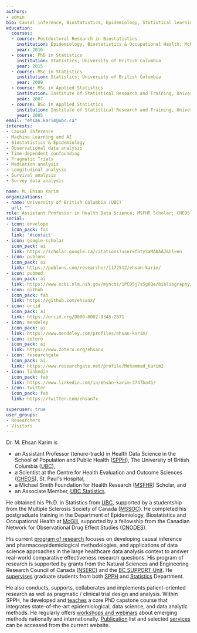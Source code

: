 ```yaml
---
authors:
- admin
bio: Causal inference, Biostatistics, Epidemiology, Statistical learning, Survey data analysis, Bayesian methodologies.
education:
  courses:
  - course: Postdoctoral Research in Biostatistics
    institution: Epidemiology, Biostatistics & Occupational Health; McGill University
    year: 2016
  - course: PhD in Statistics
    institution: Statistics; University of British Columbia
    year: 2015
  - course: MSc in Statistics
    institution: Statistics; University of British Columbia
    year: 2009
  - course: MSc in Applied Statistics
    institution: Institute of Statistical Research and Training, University of Dhaka
    year: 2007
  - course: BSc in Applied Statistics
    institution: Institute of Statistical Research and Training, University of Dhaka
    year: 2005    
email: "ehsan.karim@ubc.ca"
interests:
- Causal inference
- Machine Learning and AI
- Biostatistics & Epidemiology
- Observational data analysis
- Time-dependent confounding 
- Pragmatic Trials
- Mediation analysis 
- Longitudinal analysis
- Survival analysis 
- Survey data analysis

name: M. Ehsan Karim
organizations:
- name: University of British Columbia (UBC)
  url: ""
role: Assistant Professor in Health Data Science; MSFHR Scholar; CHEOS Scientist
social:
- icon: envelope
  icon_pack: fas
  link: '#contact'
- icon: google-scholar
  icon_pack: ai
  link: https://scholar.google.ca/citations?user=fStySaMAAAAJ&hl=en
- icon: publons
  icon_pack: ai
  link: https://publons.com/researcher/1172512/ehsan-karim/
- icon: pubmed
  icon_pack: ai
  link: https://www.ncbi.nlm.nih.gov/myncbi/1PCD5j7s5g8Qe/bibliography/public/
- icon: github
  icon_pack: fab
  link: https://github.com/ehsanx/
- icon: orcid
  icon_pack: ai
  link: https://orcid.org/0000-0002-0346-2871
- icon: mendeley
  icon_pack: ai
  link: https://www.mendeley.com/profiles/ehsan-karim/ 
- icon: zotero
  icon_pack: ai
  link: https://www.zotero.org/ehsanx
- icon: researchgate
  icon_pack: ai
  link: https://www.researchgate.net/profile/Mohammad_Karim2
- icon: linkedin
  icon_pack: fab
  link: https://www.linkedin.com/in/ehsan-karim-3747ba45/
- icon: twitter
  icon_pack: fab
  link: https://twitter.com/ehsan7x

superuser: true
user_groups:
- Researchers
- Visitors
---
```


Dr. M. Ehsan Karim is 

- an Assistant Professor (tenure-track) in Health Data Science in the School of Population and Public Health ([SPPH](http://www.spph.ubc.ca/person/ehsan-karim/)), The University of British Columbia ([UBC](http://www.ubc.ca/)),
- a Scientist at the Centre for Health Evaluation and Outcome Sciences ([CHEOS](http://www.cheos.ubc.ca/people/mohammad-ehsanul-ehsan-karim/)), St. Paul's Hospital, 
- a Michael Smith Foundation for Health Research ([MSFHR](https://www.msfhr.org/causal-inference-framework-analyzing-large-administrative-healthcare-databases-focus-multiple)) Scholar, and
- an Associate Member, [UBC Statistics](https://www.stat.ubc.ca/people). 

He obtained his Ph.D. in Statistics from [UBC](http://hdl.handle.net/2429/51933), supported by a studentship from the Multiple Sclerosis Society of Canada ([MSSOC](https://mssociety.ca/)). He completed his postgraduate training in the Department of Epidemiology, Biostatistics and Occupational Health at [McGill](https://www.mcgill.ca/epi-biostat-occh/), supported by a fellowship from the Canadian Network for Observational Drug Effect Studies ([CNODES](https://www.cnodes.ca/methods/methods-members/)). 

His current [program of research](/Research/) focuses on developing causal inference and pharmacoepidemiological methodologies, and applications of data science approaches in the large healthcare data analysis context to answer real-world comparative effectiveness research questions. His program of research is supported by grants from the Natural Sciences and Engineering Research Council of Canada ([NSERC](https://www.nserc-crsng.gc.ca/ase-oro/Details-Detailles_eng.asp?id=655112)) and the [BC SUPPORT Unit](https://bcsupportunit.ca/real-world-clinical-trials-project-themes). He [supervises](/Supervision/) graduate students from both [SPPH](http://www.spph.ubc.ca/) and [Statistics](https://www.stat.ubc.ca/people) Department. 

He also conducts, supports, collaborates and implements patient-oriented research as well as pragmatic / clinical trial design and analysis. Within SPPH, he developed and [teaches](/Teaching/) a core PhD capstone course that integrates state-of-the-art epidemiological, data science, and data analytic methods. He regularly offers [workshops and webinars](/workshops/) about emerging methods nationally and internationally. [Publication](/publication/) list and selected [services](/Service/) can be accessed from the current website. 

